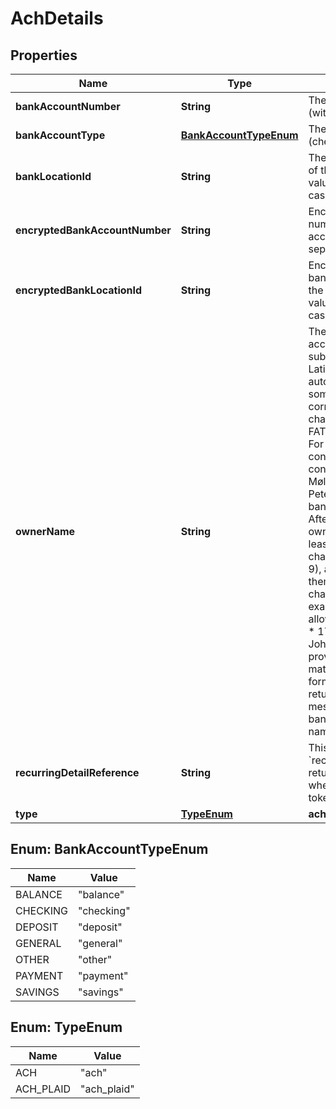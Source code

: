 

# AchDetails


## Properties

| Name | Type | Description | Notes |
|------------ | ------------- | ------------- | -------------|
|**bankAccountNumber** | **String** | The bank account number (without separators). |  |
|**bankAccountType** | [**BankAccountTypeEnum**](#BankAccountTypeEnum) | The bank account type (checking, savings...). |  [optional] |
|**bankLocationId** | **String** | The bank routing number of the account. The field value is &#x60;nil&#x60; in most cases. |  [optional] |
|**encryptedBankAccountNumber** | **String** | Encrypted bank account number. The bank account number (without separators). |  [optional] |
|**encryptedBankLocationId** | **String** | Encrypted location id. The bank routing number of the account. The field value is &#x60;nil&#x60; in most cases. |  [optional] |
|**ownerName** | **String** | The name of the bank account holder. If you submit a name with non-Latin characters, we automatically replace some of them with corresponding Latin characters to meet the FATF recommendations. For example: * χ12 is converted to ch12. * üA is converted to euA. * Peter Møller is converted to Peter Mller, because banks don&#39;t accept &#39;ø&#39;. After replacement, the ownerName must have at least three alphanumeric characters (A-Z, a-z, 0-9), and at least one of them must be a valid Latin character (A-Z, a-z). For example: * John17 - allowed. * J17 - allowed. * 171 - not allowed. * John-7 - allowed. &gt; If provided details don&#39;t match the required format, the response returns the error message: 203 &#39;Invalid bank account holder name&#39;. |  [optional] |
|**recurringDetailReference** | **String** | This is the &#x60;recurringDetailReference&#x60; returned in the response when you created the token. |  [optional] |
|**type** | [**TypeEnum**](#TypeEnum) | **ach** |  [optional] |



## Enum: BankAccountTypeEnum

| Name | Value |
|---- | -----|
| BALANCE | &quot;balance&quot; |
| CHECKING | &quot;checking&quot; |
| DEPOSIT | &quot;deposit&quot; |
| GENERAL | &quot;general&quot; |
| OTHER | &quot;other&quot; |
| PAYMENT | &quot;payment&quot; |
| SAVINGS | &quot;savings&quot; |



## Enum: TypeEnum

| Name | Value |
|---- | -----|
| ACH | &quot;ach&quot; |
| ACH_PLAID | &quot;ach_plaid&quot; |




